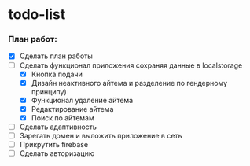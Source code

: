 # todo-list #

### План работ: ###
- [x] Сделать план работы
- [ ] Сделать функционал приложения сохраняя данные в localstorage
    - [x] Кнопка подачи
    - [x] Дизайн неактивного айтема и разделение по гендерному принципу)
    - [x] Функционал удаление айтема
    - [x] Редактирование айтема
    - [x] Поиск по айтемам
- [ ] Сделать адаптивность
- [ ] Зарегать домен и выложить приложение в сеть
- [ ] Прикрутить firebase
- [ ] Сделать авторизацию
